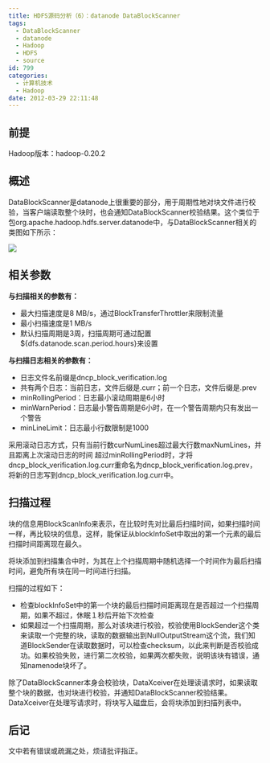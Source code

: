 ```yaml
---
title: HDFS源码分析（6）：datanode DataBlockScanner
tags:
  - DataBlockScanner
  - datanode
  - Hadoop
  - HDFS
  - source
id: 799
categories:
  - 计算机技术
  - Hadoop
date: 2012-03-29 22:11:48
---
```


## 前提 ##

Hadoop版本：hadoop-0.20.2

## 概述 ##

DataBlockScanner是datanode上很重要的部分，用于周期性地对块文件进行校验，当客户端读取整个块时，也会通知DataBlockScanner校验结果。这个类位于包org.apache.hadoop.hdfs.server.datanode中，与DataBlockScanner相关的类图如下所示：

![](http://lh3.googleusercontent.com/-_MMtjdUyAvQ/T3QScRxVatI/AAAAAAAAANg/TbHDOD1Xbic/s851/DatanodeDataBlockScanner.jpg)

<!--more-->

## 相关参数 ##

**与扫描相关的参数有：**

* 最大扫描速度是8 MB/s，通过BlockTransferThrottler来限制流量
* 最小扫描速度是1 MB/s
* 默认扫描周期是3周，扫描周期可通过配置${dfs.datanode.scan.period.hours}来设置

**与扫描日志相关的参数有：**

* 日志文件名前缀是dncp_block_verification.log
* 共有两个日志：当前日志，文件后缀是.curr；前一个日志，文件后缀是.prev
* minRollingPeriod：日志最小滚动周期是6小时
* minWarnPeriod：日志最小警告周期是6小时，在一个警告周期内只有发出一个警告
* minLineLimit：日志最小行数限制是1000

采用滚动日志方式，只有当前行数curNumLines超过最大行数maxNumLines，并且距离上次滚动日志的时间
超过minRollingPeriod时，才将dncp_block_verification.log.curr重命名为dncp_block_verification.log.prev，将新的日志写到dncp_block_verification.log.curr中。

## 扫描过程 ##

块的信息用BlockScanInfo来表示，在比较时先对比最后扫描时间，如果扫描时间一样，再比较块的信息，这样，能保证从blockInfoSet中取出的第一个元素的最后扫描时间距离现在最久。

将块添加到扫描集合中时，为其在上个扫描周期中随机选择一个时间作为最后扫描时间，避免所有块在同一时间进行扫描。

扫描的过程如下：

* 检查blockInfoSet中的第一个块的最后扫描时间距离现在是否超过一个扫描周期，如果不超过，休眠１秒后开始下次检查
* 如果超过一个扫描周期，那么对该块进行校验，校验使用BlockSender这个类来读取一个完整的块，读取的数据输出到NullOutputStream这个流，我们知道BlockSender在读取数据时，可以检查checksum，以此来判断是否校验成功。如果校验失败，进行第二次校验，如果两次都失败，说明该块有错误，通知namenode块坏了。

除了DataBlockScanner本身会校验块，DataXceiver在处理读请求时，如果读取整个块的数据，也对块进行校验，并通知DataBlockScanner校验结果。DataXceiver在处理写请求时，将块写入磁盘后，会将块添加到扫描列表中。

## 后记 ##

文中若有错误或疏漏之处，烦请批评指正。